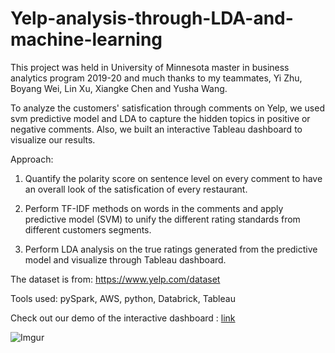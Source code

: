 # Yelp-analysis-through-LDA-and-machine-learning

This project was held in University of Minnesota master in business analytics program 2019-20 and much thanks to my teammates, Yi Zhu, Boyang Wei, Lin Xu, Xiangke Chen and Yusha Wang.

To analyze the customers' satisfication through comments on Yelp, we used svm predictive model and LDA to capture the hidden topics in positive or negative comments. Also, we built an interactive Tableau dashboard to visualize our results. 

Approach:

1. Quantify the polarity score on sentence level on every comment to have an overall look of the satisfication of every restaurant.

2. Perform TF-IDF methods on words in the comments and apply predictive model (SVM) to unify the different rating standards from different customers segments.

3. Perform LDA analysis on the true ratings generated from the predictive model and visualize through Tableau dashboard.



The dataset is from: https://www.yelp.com/dataset

Tools used: pySpark, AWS, python, Databrick, Tableau

Check out our demo of the interactive dashboard : [link](https://public.tableau.com/profile/xiangke.chen#!/vizhome/YelpReviewAnalysis_15758570841320/final)

![Imgur](https://i.imgur.com/l05yGjl.png)
